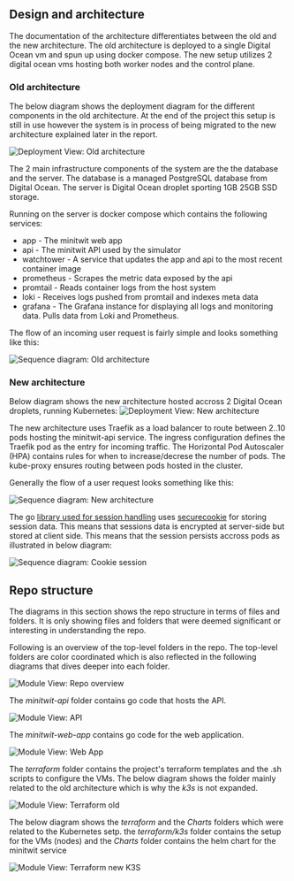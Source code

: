 
## Design and architecture

The documentation of the architecture differentiates between the old and the new architecture. The old architecture is deployed to a single Digital Ocean vm and spun up using docker compose. The new setup utilizes 2 digital ocean vms hosting both worker nodes and the control plane.


### Old architecture

The below diagram shows the deployment diagram for the different components in the old architecture. At the end of the project this setup is still in use however the system is in process of being migrated to the new architecture explained later in the report.

![Deployment View: Old architecture](diagrams/deployment-view-old.drawio.png)

The 2 main infrastructure components of the system are the the database and the server. The database is a managed PostgreSQL database from Digital Ocean. The server is Digital Ocean droplet sporting 1GB 25GB SSD storage.

Running on the server is docker compose which contains the following services:
* app - The minitwit web app
* api - The minitwit API used by the simulator
* watchtower - A service that updates the app and api to the most recent container image
* prometheus - Scrapes the metric data exposed by the api
* promtail - Reads container logs from the host system
* loki - Receives logs pushed from promtail and indexes meta data
* grafana - The Grafana instance for displaying all logs and monitoring data. Pulls data from Loki and Prometheus.

The flow of an incoming user request is fairly simple and looks something like this:

![Sequence diagram: Old architecture](diagrams/sequence-diagram-old.drawio.png)


### New architecture

Below diagram shows the new architecture hosted accross 2 Digital Ocean droplets, running Kubernetes:
![Deployment View: New architecture](diagrams/deployment-view-new.drawio.png)

The new architecture uses Traefik as a load balancer to route between 2..10 pods hosting the minitwit-api service. The ingress configuration defines the Traefik pod as the entry for incoming traffic. The Horizontal Pod Autoscaler (HPA) contains rules for when to increase/decrese the number of pods. The kube-proxy ensures routing between pods hosted in the cluster.

Generally the flow of a user request looks something like this:

![Sequence diagram: New architecture](diagrams/sequence-diagram-new.drawio.png)

The go [library used for session handling](https://github.com/gorilla/sessions/tree/main)
uses [securecookie](https://github.com/gorilla/securecookie/tree/mainhttps://github.com/gorilla/securecookie/tree/main)
for storing session data. This means that sessions data is encrypted at server-side but stored at client side. This means that the session persists accross pods as illustrated in below diagram:

![Sequence diagram: Cookie session](diagrams/system-sequence-diagram.drawio.png)

## Repo structure

The diagrams in this section shows the repo structure in terms of files and folders. It is only showing files and folders that were deemed significant or interesting in understanding the repo.

Following is an overview of the top-level folders in the repo. The top-level folders are color coordinated which is also reflected in the following diagrams that dives deeper into each folder.

![Module View: Repo overview](diagrams/module-view--overview.drawio.png)

The *minitwit-api* folder contains go code that hosts the API.

![Module View: API](diagrams/module-view--minitwit-api.drawio.png)


The *minitwit-web-app* contains go code for the web application.

![Module View: Web App](diagrams/module-view--minitwit-web-app.drawio.png)

The *terraform* folder contains the project's terraform templates and the .sh scripts to configure the VMs. The below diagram shows the folder mainly related to the old architecture which is why the *k3s* is not expanded.

![Module View: Terraform old](diagrams/module-view--terraform.drawio.png)

The below diagram shows the *terraform* and the *Charts* folders which were related to the Kubernetes setp. the *terraform/k3s* folder contains the setup for the VMs (nodes) and the *Charts* folder contains the helm chart for the minitwit service

![Module View: Terraform new K3S](diagrams/module-view--terraform-and-charts.drawio.png)
